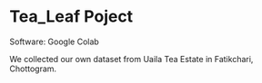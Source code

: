 # Tea_Leaf Poject

Software: Google Colab

We collected our own dataset from Uaila Tea Estate in Fatikchari, Chottogram.
